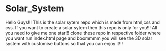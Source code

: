 # Solar_System

Hello Guys!!!
This is the solar sytem repo which is made from html,css and css.
If you want to create a solar sytem then this repo is only for you!!!
All you need to give me one star!!!
clone these repo in respective folder where you want
run index.html page and boommmm you will see the 3D solar system with customise buttons so that you can enjoy it!!!
